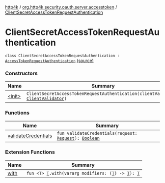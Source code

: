 [http4k](../../index.md) / [org.http4k.security.oauth.server.accesstoken](../index.md) / [ClientSecretAccessTokenRequestAuthentication](./index.md)

# ClientSecretAccessTokenRequestAuthentication

`class ClientSecretAccessTokenRequestAuthentication : `[`AccessTokenRequestAuthentication`](../-access-token-request-authentication/index.md) [(source)](https://github.com/http4k/http4k/blob/master/http4k-security-oauth/src/main/kotlin/org/http4k/security/oauth/server/accesstoken/AccessTokenRequestAuthentication.kt#L12)

### Constructors

| Name | Summary |
|---|---|
| [&lt;init&gt;](-init-.md) | `ClientSecretAccessTokenRequestAuthentication(clientValidator: `[`ClientValidator`](../../org.http4k.security.oauth.server/-client-validator/index.md)`)` |

### Functions

| Name | Summary |
|---|---|
| [validateCredentials](validate-credentials.md) | `fun validateCredentials(request: `[`Request`](../../org.http4k.core/-request/index.md)`): `[`Boolean`](https://kotlinlang.org/api/latest/jvm/stdlib/kotlin/-boolean/index.html) |

### Extension Functions

| Name | Summary |
|---|---|
| [with](../../org.http4k.core/with.md) | `fun <T> `[`T`](../../org.http4k.core/with.md#T)`.with(vararg modifiers: (`[`T`](../../org.http4k.core/with.md#T)`) -> `[`T`](../../org.http4k.core/with.md#T)`): `[`T`](../../org.http4k.core/with.md#T) |

